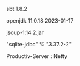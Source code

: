 sbt 1.8.2 

openjdk 11.0.18 2023-01-17

jsoup-1.14.2.jar

"sqlite-jdbc" % "3.37.2-2"


Productiv-Server : Netty
